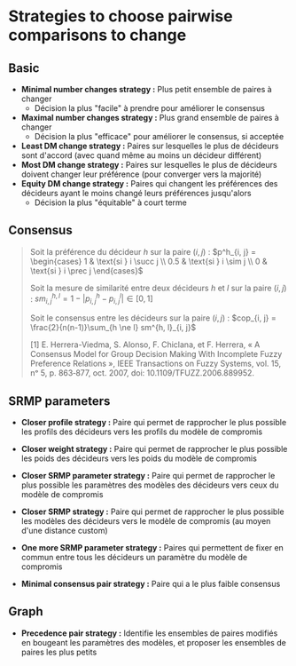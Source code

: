 # Strategies to choose pairwise comparisons to change

## Basic

- **Minimal number changes strategy :** Plus petit ensemble de paires à changer
  - Décision la plus "facile" à prendre pour améliorer le consensus
- **Maximal number changes strategy :** Plus grand ensemble de paires à changer
  - Décision la plus "efficace" pour améliorer le consensus, si acceptée
- **Least DM change strategy :** Paires sur lesquelles le plus de décideurs sont d'accord (avec quand même au moins un décideur différent)
- **Most DM change strategy :** Paires sur lesquelles le plus de décideurs doivent changer leur préférence (pour converger vers la majorité)
- **Equity DM change strategy :** Paires qui changent les préférences des décideurs ayant le moins changé leurs préférences jusqu'alors
  - Décision la plus "équitable" à court terme

<!-- ## Consistency

- **Maximal consistency strategy :** Paire qui change les préférences des décideurs ayant la meilleure cohérence entre son modèle et ses préférences
  - Similaire à **Equity change strategy** -->

## Consensus

> Soit la préférence du décideur $h$ sur la paire $(i, j)$ : $p^h_{i, j} = \begin{cases} 1 & \text{si } i \succ j \\ 0.5 & \text{si } i \sim j \\ 0 & \text{si } i \prec j \end{cases}$
>
> Soit la mesure de similarité entre deux décideurs $h$ et $l$ sur la paire $(i, j)$ : $sm^{h, l}_{i, j} = 1 - \lvert p^h_{i, j} - p^l_{i, j} \rvert \in [0, 1]$
>
> Soit le consensus entre les décideurs sur la paire $(i, j)$ : $cop_{i, j} = \frac{2}{n(n-1)}\sum_{h \ne l} sm^{h, l}_{i, j}$
>
> [1] E. Herrera-Viedma, S. Alonso, F. Chiclana, et F. Herrera, « A Consensus Model for Group Decision Making With Incomplete Fuzzy Preference Relations », IEEE Transactions on Fuzzy Systems, vol. 15, nᵒ 5, p. 863‑877, oct. 2007, doi: 10.1109/TFUZZ.2006.889952.

## SRMP parameters

- **Closer profile strategy :** Paire qui permet de rapprocher le plus possible les profils des décideurs vers les profils du modèle de compromis
- **Closer weight strategy :** Paire qui permet de rapprocher le plus possible les poids des décideurs vers les poids du modèle de compromis
- **Closer SRMP parameter strategy :** Paire qui permet de rapprocher le plus possible les paramètres des modèles des décideurs vers ceux du modèle de compromis
- **Closer SRMP strategy :** Paire qui permet de rapprocher le plus possible les modèles des décideurs vers le modèle de compromis (au moyen d'une distance custom)
- **One more SRMP parameter strategy :** Paires qui permettent de fixer en commun entre tous les décideurs un paramètre du modèle de compromis

- **Minimal consensus pair strategy :** Paire qui a le plus faible consensus

## Graph

- **Precedence pair strategy :** Identifie les ensembles de paires modifiés en bougeant les paramètres des modèles, et proposer les ensembles de paires les plus petits

<!-- Problème : changer qu'une seule relation peut transformer des préférences SRMP-compatible en non-compatible. -->